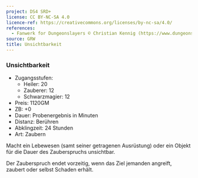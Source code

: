 ```yaml
---
project: DS4 SRD+
license: CC BY-NC-SA 4.0
licence-ref: https://creativecommons.org/licenses/by-nc-sa/4.0/
references: 
  - Fanwerk for Dungeonslayers © Christian Kennig (https://www.dungeonslayers.net/)
source: GRW
title: Unsichtbarkeit
---
```


### Unsichtbarkeit

- Zugangsstufen:
  - Heiler: 20
  - Zauberer: 12
  - Schwarzmagier: 12
- Preis: 1120GM
- ZB: +0
- Dauer: Probenergebnis in Minuten
- Distanz: Berühren
- Abklingzeit: 24 Stunden
- Art: Zaubern

Macht ein Lebewesen (samt seiner getragenen Ausrüstung) oder ein Objekt für die Dauer des Zauberspruchs unsichtbar.

Der Zauberspruch endet vorzeitig, wenn das Ziel jemanden angreift, zaubert oder selbst Schaden erhält.

